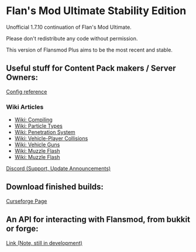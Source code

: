 # Flan's Mod Ultimate Stability Edition

Unofficial 1.7.10 continuation of Flan's Mod Ultimate.


Please don't redistribute any code without permission.

This version of Flansmod Plus aims to be the most recent and stable.

## Useful stuff for Content Pack makers / Server Owners:

[Config reference](https://github.com/Unknown025/Flans-Mod-Plus/blob/Ultimate/ConfigReference.md)

### Wiki Articles
* [Wiki: Compiling](https://github.com/Unknown025/Flans-Mod-Plus/wiki/Compiling)
* [Wiki: Particle Types](https://github.com/Unknown025/Flans-Mod-Plus/wiki/Particle-Types)
* [Wiki: Penetration System](https://github.com/Unknown025/Flans-Mod-Plus/wiki/Penetration-System)
* [Wiki: Vehicle-Player Collisions](https://github.com/Unknown025/Flans-Mod-Plus/wiki/Player-Collisions)
* [Wiki: Vehicle Guns](https://github.com/Unknown025/Flans-Mod-Plus/wiki/Vehicle-Guns)
* [Wiki: Muzzle Flash](https://github.com/Unknown025/Flans-Mod-Plus/wiki/Muzzle-Flash)
* [Wiki: Muzzle Flash](https://github.com/Unknown025/Flans-Mod-Plus/wiki/New-Flight-Model)

[Discord (Support, Update Announcements)](https://discord.gg/JXxansAe3y)

## Download finished builds:

[Curseforge Page](https://www.curseforge.com/minecraft/mc-mods/flans-mod-ultimate-stability-edition)

## An API for interacting with Flansmod, from bukkit or forge:
[Link (Note, still in development)](https://github.com/pixelrider2000/Flans-API)
